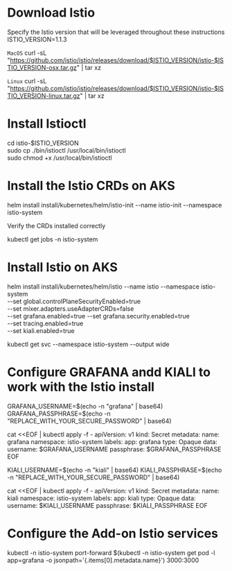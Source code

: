 # Download Istio

Specify the Istio version that will be leveraged throughout these instructions \
ISTIO_VERSION=1.1.3

```MacOS```
curl -sL "https://github.com/istio/istio/releases/download/$ISTIO_VERSION/istio-$ISTIO_VERSION-osx.tar.gz" | tar xz

```Linux```
curl -sL "https://github.com/istio/istio/releases/download/$ISTIO_VERSION/istio-$ISTIO_VERSION-linux.tar.gz" | tar xz

# Install Istioctl 

cd istio-$ISTIO_VERSION \
sudo cp ./bin/istioctl /usr/local/bin/istioctl \
sudo chmod +x /usr/local/bin/istioctl

# Install the Istio CRDs on AKS
helm install install/kubernetes/helm/istio-init --name istio-init --namespace istio-system

Verify the CRDs installed correctly

kubectl get jobs -n istio-system

# Install Istio on AKS

helm install install/kubernetes/helm/istio --name istio --namespace istio-system \
  --set global.controlPlaneSecurityEnabled=true \
  --set mixer.adapters.useAdapterCRDs=false \
  --set grafana.enabled=true --set grafana.security.enabled=true \
  --set tracing.enabled=true \
  --set kiali.enabled=true


kubectl get svc --namespace istio-system --output wide

# Configure GRAFANA andd KIALI to work with the Istio install


GRAFANA_USERNAME=$(echo -n "grafana" | base64)
GRAFANA_PASSPHRASE=$(echo -n "REPLACE_WITH_YOUR_SECURE_PASSWORD" | base64)

cat <<EOF | kubectl apply -f -
apiVersion: v1
kind: Secret
metadata:
  name: grafana
  namespace: istio-system
  labels:
    app: grafana
type: Opaque
data:
  username: $GRAFANA_USERNAME
  passphrase: $GRAFANA_PASSPHRASE
EOF


KIALI_USERNAME=$(echo -n "kiali" | base64)
KIALI_PASSPHRASE=$(echo -n "REPLACE_WITH_YOUR_SECURE_PASSWORD" | base64)

cat <<EOF | kubectl apply -f -
apiVersion: v1
kind: Secret
metadata:
  name: kiali
  namespace: istio-system
  labels:
    app: kiali
type: Opaque
data:
  username: $KIALI_USERNAME
  passphrase: $KIALI_PASSPHRASE
EOF

# Configure the Add-on Istio services

kubectl -n istio-system port-forward $(kubectl -n istio-system get pod -l app=grafana -o jsonpath='{.items[0].metadata.name}') 3000:3000





